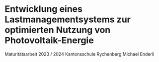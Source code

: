 # Entwicklung eines Lastmanagementsystems zur optimierten Nutzung von Photovoltaik-Energie
Maturitätsarbeit 2023 / 2024
Kantonsschule Rychenberg
Michael Enderli


